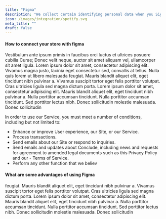 ```yaml
---
title: "Figma"
description: "We collect certain identifying personal data when you Sign up to our Service such as your name,"
icon: /images/integration/spotify.svg
meta_title: ""
draft: false
---
```


#### How to connect your store with figma

Vestibulum ante ipsum primis in faucibus orci luctus et ultrices posuere cubilia Curae; Donec velit neque, auctor sit amet aliquam vel, ullamcorper sit amet ligula. Lorem ipsum dolor sit amet, consectetur adipiscing elit. Vivamus magna justo, lacinia eget consectetur sed, convallis at tellus. Nulla quis lorem ut libero malesuada feugiat. Mauris blandit aliquet elit, eget tincidunt nibh pulvinar a. Vivamus suscipit tortor eget felis porttitor volutpat. Cras ultricies ligula sed magna dictum porta. Lorem ipsum dolor sit amet, consectetur adipiscing elit. Mauris blandit aliquet elit, eget tincidunt nibh pulvinar a. Nulla porttitor accumsan tincidunt. Nulla porttitor accumsan tincidunt. Sed porttitor lectus nibh. Donec sollicitudin molestie malesuada. Donec sollicitudin

In order to use our Service, you must meet a number of conditions, including but not limited to:

- Enhance or improve User experience, our Site, or our Service.
- Process transactions.
- Send emails about our Site or respond to inquiries.
- Send emails and updates about Conclude, including news and requests for agreement to amended legal documents such as this Privacy Policy and our - Terms of Service.
- Perform any other function that we believ

#### What are some advantages of using Figma

feugiat. Mauris blandit aliquet elit, eget tincidunt nibh pulvinar a. Vivamus suscipit tortor eget felis porttitor volutpat. Cras ultricies ligula sed magna dictum porta. Lorem ipsum dolor sit amet, consectetur adipiscing elit. Mauris blandit aliquet elit, eget tincidunt nibh pulvinar a. Nulla porttitor accumsan tincidunt. Nulla porttitor accumsan tincidunt. Sed porttitor lectus nibh. Donec sollicitudin molestie malesuada. Donec sollicitudin
